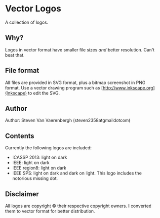Vector Logos
============
A collection of logos.

Why?
----
Logos in vector format have smaller file sizes *and* better resolution. Can't beat that.

File format
-----------
All files are provided in SVG format, plus a bitmap screenshot in PNG format. Use a vector drawing program such as [http://www.inkscape.org](Inkscape) to edit the SVG.

Author
------
Author: Steven Van Vaerenbergh (steven2358atgmaildotcom)

Contents
--------
Currently the following logos are included:
- ICASSP 2013: light on dark
- IEEE: light on dark
- IEEE region8: light on dark
- IEEE SPS: light on dark and dark on light. This logo includes the notorious missing dot.

Disclaimer
----------
All logos are copyright &copy; their respective copyright owners. I converted them to vector format for better distribution.
